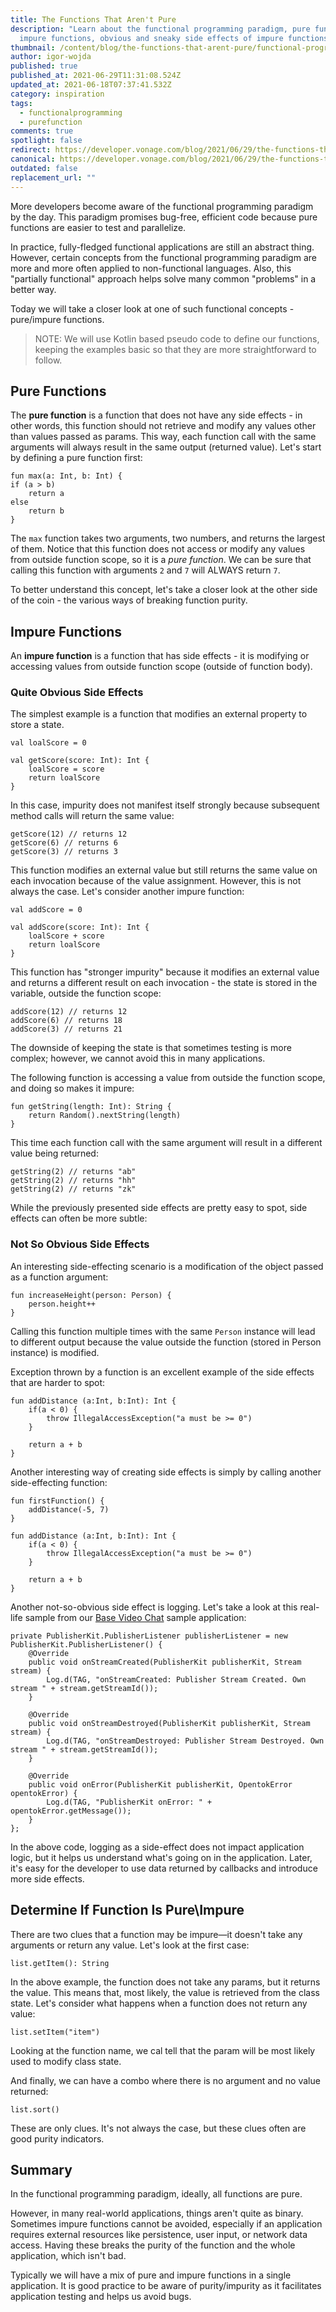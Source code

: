 ```yaml
---
title: The Functions That Aren't Pure
description: "Learn about the functional programming paradigm, pure functions vs
  impure functions, obvious and sneaky side effects of impure functions.. "
thumbnail: /content/blog/the-functions-that-arent-pure/functional-programing_1200x600.png
author: igor-wojda
published: true
published_at: 2021-06-29T11:31:08.524Z
updated_at: 2021-06-18T07:37:41.532Z
category: inspiration
tags:
  - functionalprogramming
  - purefunction
comments: true
spotlight: false
redirect: https://developer.vonage.com/blog/2021/06/29/the-functions-that-arent-pure
canonical: https://developer.vonage.com/blog/2021/06/29/the-functions-that-arent-pure
outdated: false
replacement_url: ""
---
```

More developers become aware of the functional programming paradigm by the day. This paradigm promises bug-free, efficient code because pure functions are easier to test and parallelize. 

In practice, fully-fledged functional applications are still an abstract thing. However, certain concepts from the functional programming paradigm are more and more often applied to non-functional languages. Also, this "partially functional" approach helps solve many common "problems" in a better way.  

Today we will take a closer look at one of such functional concepts - pure/impure functions.

> NOTE: We will use Kotlin based pseudo code to define our functions, keeping the examples basic so that they are more straightforward to follow.

## Pure Functions

The **pure function** is a function that does not have any side effects - in other words, this function should not retrieve and modify any values other than values passed as params.  This way, each function call with the same arguments will always result in the same output (returned value). Let's start by defining a pure function first:

```
fun max(a: Int, b: Int) {
if (a > b) 
    return a
else
    return b	
}
```

The `max` function takes two arguments, two numbers, and returns the largest of them. Notice that this function does not access or modify any values from outside function scope, so it is a _pure function_.  We can be sure that calling this function with arguments `2` and `7` will ALWAYS return `7`.

To better understand this concept, let's take a closer look at the other side of the coin - the various ways of breaking function purity.

## Impure Functions

An **impure function** is a function that has side effects - it is modifying or accessing values from outside function scope (outside of function body). 

### Quite Obvious Side Effects

The simplest example is a function that modifies an external property to store a state.

```
val loalScore = 0

val getScore(score: Int): Int {
    loalScore = score
    return loalScore
}
```

In this case, impurity does not manifest itself strongly because subsequent method calls will return the same value:

```
getScore(12) // returns 12
getScore(6) // returns 6
getScore(3) // returns 3
```

This function modifies an external value but still returns the same value on each invocation because of the value assignment. However, this is not always the case. Let's consider another impure function:

```
val addScore = 0

val addScore(score: Int): Int {
    loalScore + score
    return loalScore
}
```

This function has "stronger impurity" because it modifies an external value and returns a different result on each invocation - the state is stored in the variable, outside the function scope:

```
addScore(12) // returns 12
addScore(6) // returns 18
addScore(3) // returns 21
```

The downside of keeping the state is that sometimes testing is more complex; however, we cannot avoid this in many applications. 

The following function is accessing a value from outside the function scope, and doing so makes it impure:

```
fun getString(length: Int): String {
    return Random().nextString(length)
}
```

This time each function call with the same argument will result in a different value being returned:

```
getString(2) // returns "ab"
getString(2) // returns "hh"
getString(2) // returns "zk"
```

While the previously presented side effects are pretty easy to spot, side effects can often be more subtle:

### Not So Obvious Side Effects

An interesting side-effecting scenario is a modification of the object passed as a function argument:

```
fun increaseHeight(person: Person) {
    person.height++
}
```

Calling this function multiple times with the same `Person` instance will lead to different output because the value outside the function (stored in Person instance) is modified. 

Exception thrown by a function is an excellent example of the side effects that are harder to spot:

```
fun addDistance (a:Int, b:Int): Int {
    if(a < 0) {
        throw IllegalAccessException("a must be >= 0")
    }
     
    return a + b
}
```

Another interesting way of creating side effects is simply by calling another side-effecting function:

```
fun firstFunction() {
    addDistance(-5, 7)
}

fun addDistance (a:Int, b:Int): Int {
    if(a < 0) {
        throw IllegalAccessException("a must be >= 0")
    }
     
    return a + b
}
```

Another not-so-obvious side effect is logging. Let's take a look at this real-life sample from our [Base Video Chat](https://github.com/opentok/opentok-android-sdk-samples/blob/main/Basic-Video-Chat/app/src/main/java/com/tokbox/sample/basicvideochat/MainActivity.java) sample application:

```
private PublisherKit.PublisherListener publisherListener = new PublisherKit.PublisherListener() {
    @Override
    public void onStreamCreated(PublisherKit publisherKit, Stream stream) {
        Log.d(TAG, "onStreamCreated: Publisher Stream Created. Own stream " + stream.getStreamId());
    }

    @Override
    public void onStreamDestroyed(PublisherKit publisherKit, Stream stream) {
        Log.d(TAG, "onStreamDestroyed: Publisher Stream Destroyed. Own stream " + stream.getStreamId());
    }

    @Override
    public void onError(PublisherKit publisherKit, OpentokError opentokError) {
        Log.d(TAG, "PublisherKit onError: " + opentokError.getMessage());
    }
};
```

In the above code, logging as a side-effect does not impact application logic, but it helps us understand what's going on in the application. Later, it's easy for the developer to use data returned by callbacks and introduce more side effects.

## Determine If Function Is Pure\Impure

There are two clues that a function may be impure—it doesn't take any arguments or return any value.  Let's look at the first case:

```
list.getItem(): String
```

In the above example, the function does not take any params, but it returns the value. This means that, most likely, the value is retrieved from the class state. Let's consider what happens when a function does not return any value:

```
list.setItem("item")
```

Looking at the function name, we cal tell that the param will be most likely used to modify class state. 

And finally, we can have a combo where there is no argument and no value returned:

`list.sort()`

These are only clues. It's not always the case, but these clues often are good purity indicators.


## Summary 

In the functional programming paradigm, ideally, all functions are pure.  

However, in many real-world applications, things aren't quite as binary. Sometimes impure functions cannot be avoided, especially if an application requires external resources like persistence, user input, or network data access. Having these breaks the purity of the function and the whole application, which isn't bad.  

Typically we will have a mix of pure and impure functions in a single application. It is good practice to be aware of purity/impurity as it facilitates application testing and helps us avoid bugs.


